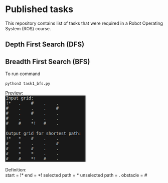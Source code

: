 # Published tasks
This repository contains list of tasks that were required in a Robot Operating System (ROS) course.

## Depth First Search (DFS)

## Breadth First Search (BFS)
To run command
```
python3 task1_bfs.py
```
Preview:</br>
![Breadth First Search Input / Output grid](res/bfs_io.png)

Definition:</br>
start = !*
end = *!
selected path = *
unselected path = .
obstacle = #
